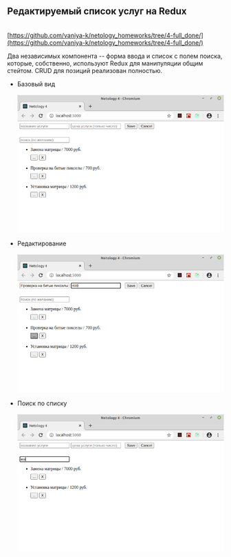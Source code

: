 ## Редактируемый список услуг на Redux
\
[https://github.com/vaniya-k/netology_homeworks/tree/4-full_done/](https://github.com/vaniya-k/netology_homeworks/tree/4-full_done/)

Два независимых компонента -- форма ввода и список с полем поиска, которые, собственно, используют Redux для манипуляции общим стейтом. CRUD для позиций реализован полностью.

* Базовый вид
\
\
![Basic](01.png)

* Редактирование
\
\
![Edit](02.png)

* Поиск по списку
\
\
![Filter](03.png)
